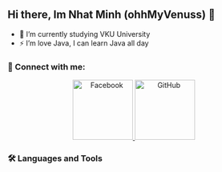 ## Hi there, Im Nhat Minh (ohhMyVenuss) 👋
- 🔭 I’m currently studying VKU University
- ⚡ I’m love Java, I can learn Java all day
### 🔗 Connect with me:
<p align="center">
  <a href="https://facebook.com/yourpage">
    <img
      src="https://img.shields.io/badge/Facebook-1877F2?style=flat&logo=facebook&logoColor=white"
      alt="Facebook"
      width="120" />
  </a>
  <a href="https://github.com/yourusername">
    <img
      src="https://img.shields.io/badge/GitHub-181717?style=flat&logo=github&logoColor=white"
      alt="GitHub"
      width="120" />
  </a>
</p>


### 🛠️ Languages and Tools



